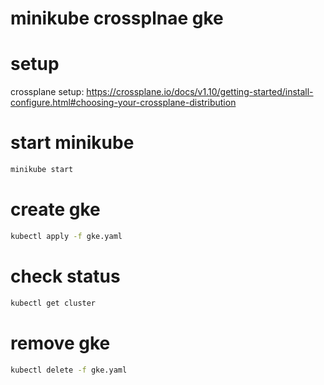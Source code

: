 # minikube crossplnae gke

# setup

crossplane setup: https://crossplane.io/docs/v1.10/getting-started/install-configure.html#choosing-your-crossplane-distribution

# start minikube

```bash
minikube start
```

# create gke

```bash
kubectl apply -f gke.yaml
```

# check status

```bash
kubectl get cluster
```

# remove gke

```bash
kubectl delete -f gke.yaml
```
